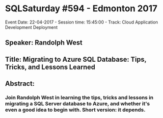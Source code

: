 # SQLSaturday #594 - Edmonton 2017
Event Date: 22-04-2017 - Session time: 15:45:00 - Track: Cloud Application Development  Deployment
## Speaker: Randolph West
## Title: Migrating to Azure SQL Database: Tips, Tricks, and Lessons Learned
## Abstract:
### Join Randolph West in learning the tips, tricks and lessons in migrating a SQL Server database to Azure, and whether it's even a good idea to begin with. Short version: it depends.
